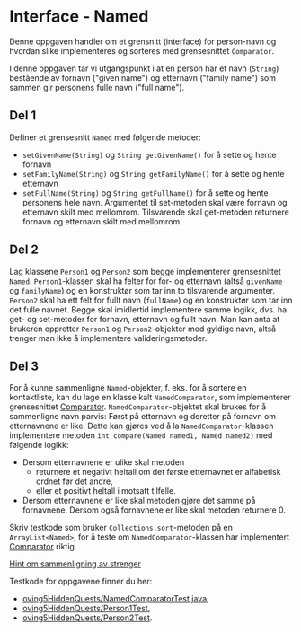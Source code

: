 # Interface - Named

Denne oppgaven handler om et grensnitt (interface) for person-navn og hvordan slike implementeres og sorteres med grensesnittet `Comparator`.

I denne oppgaven tar vi utgangspunkt i at en person har et navn (`String`) bestående av fornavn ("given name") og etternavn ("family name") som sammen gir personens fulle navn ("full name").

## Del 1

Definer et grensesnitt `Named` med følgende metoder:

- `setGivenName(String)` og `String getGivenName()` for å sette og hente fornavn
- `setFamilyName(String)` og `String getFamilyName()` for å sette og hente etternavn
- `setFullName(String)` og `String getFullName()` for å sette og hente personens hele navn. Argumentet til set-metoden skal være fornavn og etternavn skilt med mellomrom. Tilsvarende skal get-metoden returnere fornavn og etternavn skilt med mellomrom.

## Del 2

Lag klassene `Person1` og `Person2` som begge implementerer grensesnittet `Named`. `Person1`-klassen skal ha felter for for- og etternavn (altså `givenName` og `familyName`) og en konstruktør som tar inn to tilsvarende argumenter. `Person2` skal ha ett felt for fullt navn (`fullName`) og en konstruktør som tar inn det fulle navnet. Begge skal imidlertid implementere samme logikk, dvs. ha get- og set-metoder for fornavn, etternavn og fullt navn. Man kan anta at brukeren oppretter `Person1` og `Person2`-objekter med gyldige navn, altså trenger man ikke å implementere valideringsmetoder.

## Del 3

For å kunne sammenligne `Named`-objekter, f. eks. for å sortere en kontaktliste, kan du lage en klasse kalt `NamedComparator`, som implementerer grensesnittet [Comparator](https://docs.oracle.com/javase/8/docs/api/java/util/Comparator.html). `NamedComparator`-objektet skal brukes for å sammenligne navn parvis: Først på etternavn og deretter på fornavn om etternavnene er like. Dette kan gjøres ved å la `NamedComparator`-klassen implementere metoden `int compare(Named named1, Named named2)` med følgende logikk:

- Dersom etternavnene er ulike skal metoden
  - returnere et negativt heltall om det første etternavnet er alfabetisk ordnet før det andre,
  - eller et positivt heltall i motsatt tilfelle.
- Dersom etternavnene er like skal metoden gjøre det samme på fornavnene. Dersom også fornavnene er like skal metoden returnere 0.

Skriv testkode som bruker `Collections.sort`-metoden på en `ArrayList<Named>`, for å teste om `NamedComparator`-klassen har implementert [Comparator](https://docs.oracle.com/javase/8/docs/api/java/util/Comparator.html) riktig.

[Hint om sammenligning av strenger](<https://docs.oracle.com/en/java/javase/17/docs/api/java.base/java/lang/String.html#compareTo(java.lang.String)>)

Testkode for oppgavene finner du her:

- [oving5HiddenQuests/NamedComparatorTest.java](../../src/test/java/oving5HiddenQuests/NamedComparatorTest.java),
- [oving5HiddenQuests/Person1Test](../../src/test/java/oving5HiddenQuests/Person1Test.java),
- [oving5HiddenQuests/Person2Test](../../src/test/java/oving5HiddenQuests/Person2Test.java).
